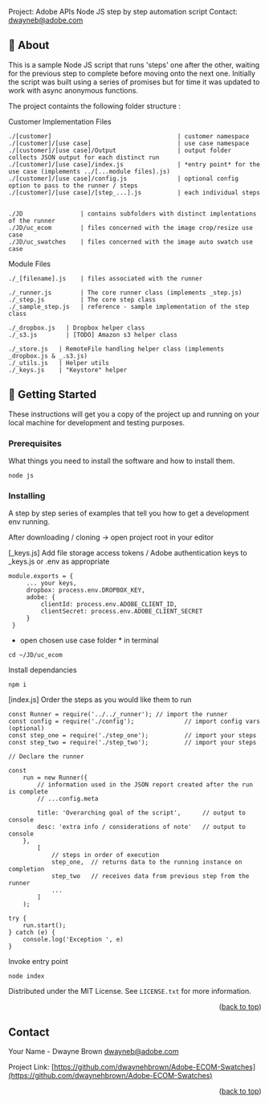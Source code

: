 Project: Adobe APIs Node JS step by step automation script
Contact: dwayneb@adobe.com

## 🧐 About <a name = "about"></a>

This is a sample Node JS script that runs 'steps' one after the other, waiting for the previous step to complete before moving onto the next one.
Initially the script was built using a series of promises but for time it was updated to work with async anonymous functions. 

The project containts the following folder structure : 

Customer Implementation Files
```
./[customer]                                   | customer namespace
./[customer]/[use case]                        | use case namespace
./[customer]/[use case]/Output                 | output folder collects JSON output for each distinct run 
./[customer]/[use case]/index.js               | *entry point* for the use case (implements ../[...module files].js)
./[customer]/[use case]/config.js              | optional config option to pass to the runner / steps 
./[customer]/[use case]/[step_...].js          | each individual steps


./JD                | contains subfolders with distinct implentations of the runner
./JD/uc_ecom        | files concerned with the image crop/resize use case
./JD/uc_swatches    | files concerned with the image auto swatch use case
```

Module Files
```
./_[filename].js    | files associated with the runner

./_runner.js        | The core runner class (implements _step.js)
./_step.js          | The core step class 
./_sample_step.js   | reference - sample implementation of the step class 

./_dropbox.js   | Dropbox helper class 
./_s3.js        | [TODO] Amazon s3 helper class 

./_store.js   | RemoteFile handling helper class (implements _dropbox.js & _.s3.js)
./_utils.js   | Helper utils 
./_keys.js    | "Keystore" helper 
```

## 🏁 Getting Started <a name = "getting_started"></a>

These instructions will get you a copy of the project up and running on your local machine for development and testing purposes. 

### Prerequisites

What things you need to install the software and how to install them.

```
node js
```

### Installing

A step by step series of examples that tell you how to get a development env running.

After downloading / cloning -> open project root in your editor 

[_keys.js] Add file storage access tokens / Adobe authentication keys to _keys.js or .env as appropriate

```
module.exports = {
     ... your keys,
     dropbox: process.env.DROPBOX_KEY,
     adobe: {
         clientId: process.env.ADOBE_CLIENT_ID,
         clientSecret: process.env.ADOBE_CLIENT_SECRET
     }
 }
```

* open chosen use case folder * in terminal

```
cd ~/JD/uc_ecom
```

Install dependancies 

```
npm i 
```


[index.js] Order the steps as you would like them to run

```
const Runner = require('../../_runner'); // import the runner 
const config = require('./config');              // import config vars (optional)
const step_one = require('./step_one');          // import your steps
const step_two = require('./step_two');          // import your steps

// Declare the runner

const
    run = new Runner({
        // information used in the JSON report created after the run is complete
        // ...config.meta

        title: 'Overarching goal of the script',      // output to console
        desc: 'extra info / considerations of note'   // output to console
    },
        [
            // steps in order of execution
            step_one,  // returns data to the running instance on completion
            step_two   // receives data from previous step from the runner
            ... 
        ]
    );

try {
    run.start();
} catch (e) {
    console.log('Exception ', e)
}
```

Invoke entry point

```
node index
```



Distributed under the MIT License. See `LICENSE.txt` for more information.

<p align="right">(<a href="#readme-top">back to top</a>)</p>



<!-- CONTACT -->
## Contact

Your Name - Dwayne Brown dwayneb@adobe.com

Project Link: [https://github.com/dwaynehbrown/Adobe-ECOM-Swatches](https://github.com/dwaynehbrown/Adobe-ECOM-Swatches)

<p align="right">(<a href="#readme-top">back to top</a>)</p>


